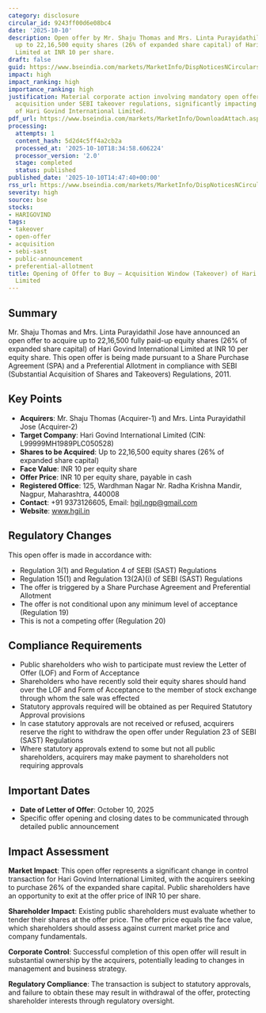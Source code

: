 ```yaml
---
category: disclosure
circular_id: 9243ff00d6e08bc4
date: '2025-10-10'
description: Open offer by Mr. Shaju Thomas and Mrs. Linta Purayidathil Jose to acquire
  up to 22,16,500 equity shares (26% of expanded share capital) of Hari Govind International
  Limited at INR 10 per share.
draft: false
guid: https://www.bseindia.com/markets/MarketInfo/DispNoticesNCirculars.aspx?Noticeid={67EE0C6D-7BF4-437F-A614-693CE55167D7}&noticeno=20251010-67&dt=10/10/2025&icount=67&totcount=72&flag=0
impact: high
impact_ranking: high
importance_ranking: high
justification: Material corporate action involving mandatory open offer for 26% stake
  acquisition under SEBI takeover regulations, significantly impacting public shareholders
  of Hari Govind International Limited.
pdf_url: https://www.bseindia.com/markets/MarketInfo/DownloadAttach.aspx?id=20251010-67&attachedId=235eb760-de76-41eb-bbbe-f107cf6a849c
processing:
  attempts: 1
  content_hash: 5d2d4c5ff4a2cb2a
  processed_at: '2025-10-10T18:34:58.606224'
  processor_version: '2.0'
  stage: completed
  status: published
published_date: '2025-10-10T14:47:40+00:00'
rss_url: https://www.bseindia.com/markets/MarketInfo/DispNoticesNCirculars.aspx?Noticeid={67EE0C6D-7BF4-437F-A614-693CE55167D7}&noticeno=20251010-67&dt=10/10/2025&icount=67&totcount=72&flag=0
severity: high
source: bse
stocks:
- HARIGOVIND
tags:
- takeover
- open-offer
- acquisition
- sebi-sast
- public-announcement
- preferential-allotment
title: Opening of Offer to Buy – Acquisition Window (Takeover) of Hari Govind International
  Limited
---
```


## Summary

Mr. Shaju Thomas and Mrs. Linta Purayidathil Jose have announced an open offer to acquire up to 22,16,500 fully paid-up equity shares (26% of expanded share capital) of Hari Govind International Limited at INR 10 per equity share. This open offer is being made pursuant to a Share Purchase Agreement (SPA) and a Preferential Allotment in compliance with SEBI (Substantial Acquisition of Shares and Takeovers) Regulations, 2011.

## Key Points

- **Acquirers**: Mr. Shaju Thomas (Acquirer-1) and Mrs. Linta Purayidathil Jose (Acquirer-2)
- **Target Company**: Hari Govind International Limited (CIN: L99999MH1989PLC050528)
- **Shares to be Acquired**: Up to 22,16,500 equity shares (26% of expanded share capital)
- **Face Value**: INR 10 per equity share
- **Offer Price**: INR 10 per equity share, payable in cash
- **Registered Office**: 125, Wardhman Nagar Nr. Radha Krishna Mandir, Nagpur, Maharashtra, 440008
- **Contact**: +91 9373126605, Email: hgil.ngp@gmail.com
- **Website**: www.hgil.in

## Regulatory Changes

This open offer is made in accordance with:
- Regulation 3(1) and Regulation 4 of SEBI (SAST) Regulations
- Regulation 15(1) and Regulation 13(2A)(i) of SEBI (SAST) Regulations
- The offer is triggered by a Share Purchase Agreement and Preferential Allotment
- The offer is not conditional upon any minimum level of acceptance (Regulation 19)
- This is not a competing offer (Regulation 20)

## Compliance Requirements

- Public shareholders who wish to participate must review the Letter of Offer (LOF) and Form of Acceptance
- Shareholders who have recently sold their equity shares should hand over the LOF and Form of Acceptance to the member of stock exchange through whom the sale was effected
- Statutory approvals required will be obtained as per Required Statutory Approval provisions
- In case statutory approvals are not received or refused, acquirers reserve the right to withdraw the open offer under Regulation 23 of SEBI (SAST) Regulations
- Where statutory approvals extend to some but not all public shareholders, acquirers may make payment to shareholders not requiring approvals

## Important Dates

- **Date of Letter of Offer**: October 10, 2025
- Specific offer opening and closing dates to be communicated through detailed public announcement

## Impact Assessment

**Market Impact**: This open offer represents a significant change in control transaction for Hari Govind International Limited, with the acquirers seeking to purchase 26% of the expanded share capital. Public shareholders have an opportunity to exit at the offer price of INR 10 per share.

**Shareholder Impact**: Existing public shareholders must evaluate whether to tender their shares at the offer price. The offer price equals the face value, which shareholders should assess against current market price and company fundamentals.

**Corporate Control**: Successful completion of this open offer will result in substantial ownership by the acquirers, potentially leading to changes in management and business strategy.

**Regulatory Compliance**: The transaction is subject to statutory approvals, and failure to obtain these may result in withdrawal of the offer, protecting shareholder interests through regulatory oversight.